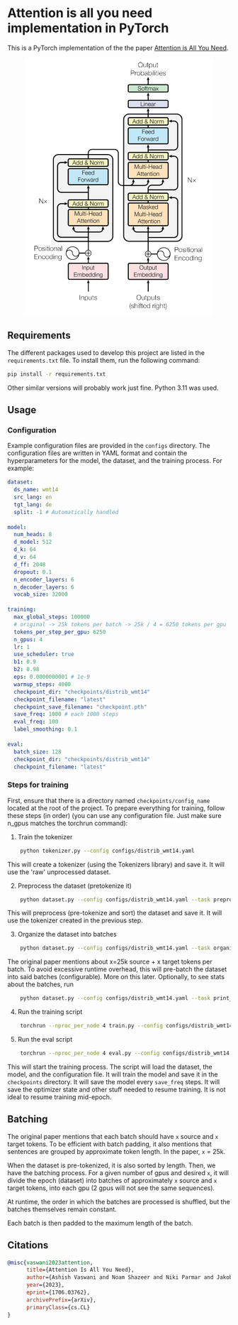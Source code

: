 # Attention is all you need implementation in PyTorch

This is a PyTorch implementation of the the paper [Attention is All You Need](https://arxiv.org/abs/1706.03762).

<p align="center"><img src="assets/diagram.png" alt="Diagram"></p>

## Requirements

The different packages used to develop this project are listed in the `requirements.txt` file. To install them, run the following command:

```bash
pip install -r requirements.txt
```

Other similar versions will probably work just fine.
Python 3.11 was used.

## Usage

### Configuration

Example configuration files are provided in the `configs` directory. The configuration files are written in YAML format and contain the hyperparameters for the model, the dataset, and the training process.
For example:

```yaml
dataset:
  ds_name: wmt14
  src_lang: en
  tgt_lang: de
  split: -1 # Automatically handled

model:
  num_heads: 8
  d_model: 512
  d_k: 64
  d_v: 64
  d_ff: 2048
  dropout: 0.1
  n_encoder_layers: 6
  n_decoder_layers: 6
  vocab_size: 32000

training:
  max_global_steps: 100000
  # original -> 25k tokens per batch -> 25k / 4 = 6250 tokens per gpu
  tokens_per_step_per_gpu: 6250
  n_gpus: 4
  lr: 1
  use_scheduler: true
  b1: 0.9
  b2: 0.98
  eps: 0.0000000001 # 1e-9
  warmup_steps: 4000
  checkpoint_dir: "checkpoints/distrib_wmt14"
  checkpoint_filename: "latest"
  checkpoint_save_filename: "checkpoint.pth"
  save_freq: 1000 # each 1000 steps
  eval_freq: 100
  label_smoothing: 0.1

eval:
  batch_size: 128
  checkpoint_dir: "checkpoints/distrib_wmt14"
  checkpoint_filename: "latest"
```

### Steps for training
First, ensure that there is a directory named `checkpoints/config_name` located at the root of the project.
To prepare everything for training, follow these steps (in order) (you can use any configuration file. Just make sure n_gpus matches the torchrun command):

1. Train the tokenizer

```bash
    python tokenizer.py --config configs/distrib_wmt14.yaml
```

This will create a tokenizer (using the Tokenizers library) and save it. It will use the 'raw' unprocessed dataset.

2. Preprocess the dataset (pretokenize it)

```bash
    python dataset.py --config configs/distrib_wmt14.yaml --task preprocess
```

This will preprocess (pre-tokenize and sort) the dataset and save it. It will use the tokenizer created in the previous step.

3. Organize the dataset into batches

```bash
    python dataset.py --config configs/distrib_wmt14.yaml --task organize_batches
```

The original paper mentions about x=25k source + x target tokens per batch. To avoid excessive runtime overhead, this will pre-batch the dataset into said batches (configurable).
More on this later.
Optionally, to see stats about the batches, run

```bash
    python dataset.py --config configs/distrib_wmt14.yaml --task print_batch_stats
```

4. Run the training script

```bash
    torchrun --nproc_per_node 4 train.py --config configs/distrib_wmt14.yaml
```

5. Run the eval script
```bash
    torchrun --nproc_per_node 4 eval.py --config configs/distrib_wmt14.yaml
```

This will start the training process. The script will load the dataset, the model, and the configuration file. It will train the model and save it in the `checkpoints` directory.
It will save the model every `save_freq` steps. It will save the optimizer state and other stuff needed to resume training. It is not ideal to resume training mid-epoch.

## Batching

The original paper mentions that each batch should have `x` source and `x` target tokens. To be efficient with batch padding, it also mentions that sentences are grouped by approximate token length. In the paper, `x` = 25k.

When the dataset is pre-tokenized, it is also sorted by length.
Then, we have the batching process. For a given number of gpus and desired `x`, it will divide the epoch (dataset) into batches of approximately `x` source and `x` target tokens, into each gpu (2 gpus will not see the same sequences).

At runtime, the order in which the batches are processed is shuffled, but the batches themselves remain constant.

Each batch is then padded to the maximum length of the batch.

## Citations

```bibtex
@misc{vaswani2023attention,
      title={Attention Is All You Need},
      author={Ashish Vaswani and Noam Shazeer and Niki Parmar and Jakob Uszkoreit and Llion Jones and Aidan N. Gomez and Lukasz Kaiser and Illia Polosukhin},
      year={2023},
      eprint={1706.03762},
      archivePrefix={arXiv},
      primaryClass={cs.CL}
}
```
